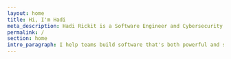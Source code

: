 ```yaml
---
layout: home
title: Hi, I'm Hadi
meta_description: Hadi Rickit is a Software Engineer and Cybersecurity Expert based in Melbourne, Australia. When not coding, you'll find him surfing, golfing, or building satirical websites. Welcome to his corner of the internet.
permalink: /
section: home
intro_paragraph: I help teams build software that's both powerful and secure. Currently working from Melbourne, available for projects worldwide. I believe technology should be both robust and human-centered, creating solutions that teams can trust and users can love.
---
```

